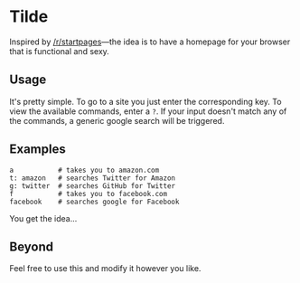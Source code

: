 # Tilde

Inspired by [/r/startpages](https://www.reddit.com/r/startpages)—the idea is to have a homepage for your browser that is functional and sexy.

## Usage

It's pretty simple. To go to a site you just enter the corresponding key. To view the available commands, enter a `?`. If your input doesn't match any of the commands, a generic google search will be triggered.

## Examples

```
a           # takes you to amazon.com
t: amazon   # searches Twitter for Amazon
g: twitter  # searches GitHub for Twitter
f           # takes you to facebook.com
facebook    # searches google for Facebook
```

You get the idea...

## Beyond

Feel free to use this and modify it however you like.

